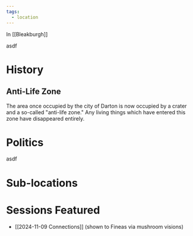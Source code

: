 ```yaml
---
tags:
  - location
---
```


In [[Bleakburgh]]

asdf
# History

## Anti-Life Zone

The area once occupied by the city of Darton is now occupied by a crater and a so-called "anti-life zone." Any living things which have entered this zone have disappeared entirely.

# Politics

asdf

# Sub-locations

# Sessions Featured

- [[2024-11-09 Connections]] (shown to Fineas via mushroom visions)

